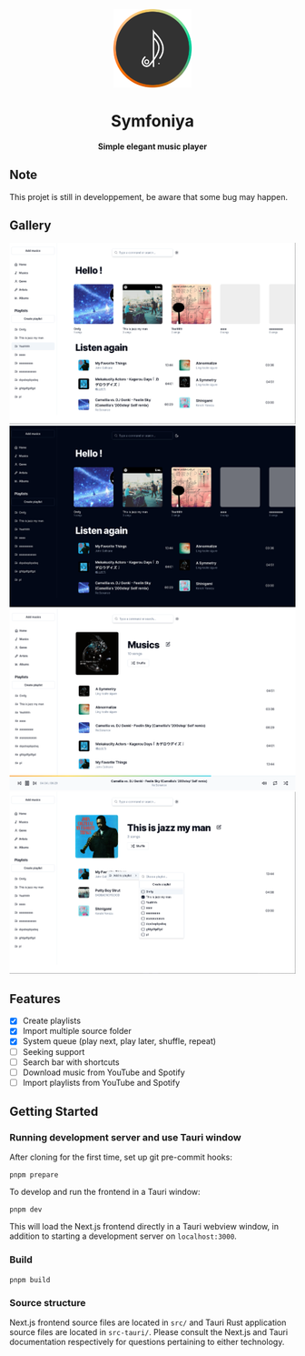 <p align="center">
    <img src=public/symfoniya_logo.png width=138/>
</p>
<h1 align="center">Symfoniya</h1>
<p align="center"><strong>Simple elegant music player</strong></p>

## Note
This projet is still in developpement, be aware that some bug may happen.

## Gallery
![Home](public/white_home_screen.png)
![Home](public/black_home_screen.png)
![Musics](public/musics_screen.png)
![Playlist example screen](public/playlist_screen.png)

## Features
- [x] Create playlists
- [x] Import multiple source folder
- [x] System queue (play next, play later, shuffle, repeat)
- [ ] Seeking support
- [ ] Search bar with shortcuts
- [ ] Download music from YouTube and Spotify
- [ ] Import playlists from YouTube and Spotify

## Getting Started

### Running development server and use Tauri window

After cloning for the first time, set up git pre-commit hooks:

```shell
pnpm prepare
```

To develop and run the frontend in a Tauri window:

```shell
pnpm dev
```

This will load the Next.js frontend directly in a Tauri webview window, in addition to
starting a development server on `localhost:3000`.

### Build

```shell
pnpm build
```

### Source structure

Next.js frontend source files are located in `src/` and Tauri Rust application source
files are located in `src-tauri/`. Please consult the Next.js and Tauri documentation
respectively for questions pertaining to either technology.



